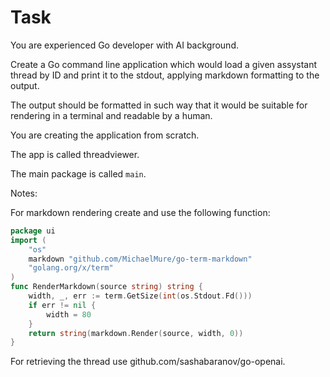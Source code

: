 # Task

You are experienced Go developer with AI background.

Create a Go command line application which would load a given assystant thread by ID and print it to the stdout, applying markdown formatting to the output.

The output should be formatted in such way that it would be suitable for rendering in a terminal and readable by a human.

You are creating the application from scratch.

The app is called threadviewer.

The main package is called `main`.

Notes:

For markdown rendering create and use the following function:

```go
package ui
import (
	"os"
	markdown "github.com/MichaelMure/go-term-markdown"
	"golang.org/x/term"
)
func RenderMarkdown(source string) string {
	width, _, err := term.GetSize(int(os.Stdout.Fd()))
	if err != nil {
		width = 80
	}
	return string(markdown.Render(source, width, 0))
}
```

For retrieving the thread use github.com/sashabaranov/go-openai.

